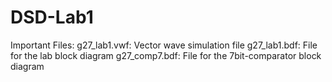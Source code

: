 # DSD-Lab1
Important Files:
  g27_lab1.vwf: Vector wave simulation file
  g27_lab1.bdf: File for the lab block diagram
  g27_comp7.bdf: File for the 7bit-comparator block diagram
